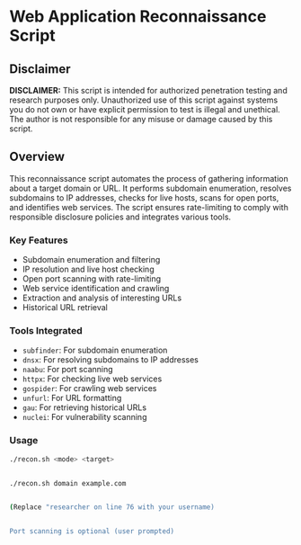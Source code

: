# Web Application Reconnaissance Script

## Disclaimer

**DISCLAIMER:** This script is intended for authorized penetration testing and research purposes only. Unauthorized use of this script against systems you do not own or have explicit permission to test is illegal and unethical. The author is not responsible for any misuse or damage caused by this script.

## Overview

This reconnaissance script automates the process of gathering information about a target domain or URL. It performs subdomain enumeration, resolves subdomains to IP addresses, checks for live hosts, scans for open ports, and identifies web services. The script ensures rate-limiting to comply with responsible disclosure policies and integrates various tools.

### Key Features

- Subdomain enumeration and filtering
- IP resolution and live host checking
- Open port scanning with rate-limiting
- Web service identification and crawling
- Extraction and analysis of interesting URLs
- Historical URL retrieval


### Tools Integrated

- `subfinder`: For subdomain enumeration
- `dnsx`: For resolving subdomains to IP addresses
- `naabu`: For port scanning
- `httpx`: For checking live web services
- `gospider`: For crawling web services
- `unfurl`: For URL formatting
- `gau`: For retrieving historical URLs
- `nuclei`: For vulnerability scanning


### Usage

```sh
./recon.sh <mode> <target>


./recon.sh domain example.com


(Replace "researcher on line 76 with your username)


Port scanning is optional (user prompted)
